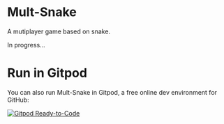 
# Mult-Snake
A mutiplayer game based on snake.

In progress...


# Run in Gitpod

You can also run Mult-Snake in Gitpod, a free online dev environment for GitHub:

[![Gitpod Ready-to-Code](https://img.shields.io/badge/Gitpod-Ready--to--Code-blue?logo=gitpod)](https://gitpod.io/#https://github.com/Gusstavo/Mult_Snake) 
